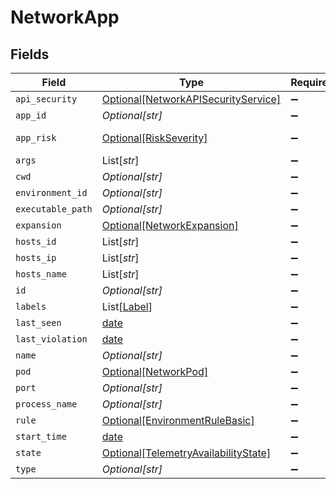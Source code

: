 # NetworkApp


## Fields

| Field                                                                                     | Type                                                                                      | Required                                                                                  | Description                                                                               |
| ----------------------------------------------------------------------------------------- | ----------------------------------------------------------------------------------------- | ----------------------------------------------------------------------------------------- | ----------------------------------------------------------------------------------------- |
| `api_security`                                                                            | [Optional[NetworkAPISecurityService]](../../models/shared/networkapisecurityservice.md)   | :heavy_minus_sign:                                                                        | N/A                                                                                       |
| `app_id`                                                                                  | *Optional[str]*                                                                           | :heavy_minus_sign:                                                                        | N/A                                                                                       |
| `app_risk`                                                                                | [Optional[RiskSeverity]](../../models/shared/riskseverity.md)                             | :heavy_minus_sign:                                                                        | An enumeration.                                                                           |
| `args`                                                                                    | List[*str*]                                                                               | :heavy_minus_sign:                                                                        | N/A                                                                                       |
| `cwd`                                                                                     | *Optional[str]*                                                                           | :heavy_minus_sign:                                                                        | N/A                                                                                       |
| `environment_id`                                                                          | *Optional[str]*                                                                           | :heavy_minus_sign:                                                                        | N/A                                                                                       |
| `executable_path`                                                                         | *Optional[str]*                                                                           | :heavy_minus_sign:                                                                        | N/A                                                                                       |
| `expansion`                                                                               | [Optional[NetworkExpansion]](../../models/shared/networkexpansion.md)                     | :heavy_minus_sign:                                                                        | N/A                                                                                       |
| `hosts_id`                                                                                | List[*str*]                                                                               | :heavy_minus_sign:                                                                        | N/A                                                                                       |
| `hosts_ip`                                                                                | List[*str*]                                                                               | :heavy_minus_sign:                                                                        | N/A                                                                                       |
| `hosts_name`                                                                              | List[*str*]                                                                               | :heavy_minus_sign:                                                                        | N/A                                                                                       |
| `id`                                                                                      | *Optional[str]*                                                                           | :heavy_minus_sign:                                                                        | N/A                                                                                       |
| `labels`                                                                                  | List[[Label](../../models/shared/label.md)]                                               | :heavy_minus_sign:                                                                        | N/A                                                                                       |
| `last_seen`                                                                               | [date](https://docs.python.org/3/library/datetime.html#date-objects)                      | :heavy_minus_sign:                                                                        | N/A                                                                                       |
| `last_violation`                                                                          | [date](https://docs.python.org/3/library/datetime.html#date-objects)                      | :heavy_minus_sign:                                                                        | N/A                                                                                       |
| `name`                                                                                    | *Optional[str]*                                                                           | :heavy_minus_sign:                                                                        | N/A                                                                                       |
| `pod`                                                                                     | [Optional[NetworkPod]](../../models/shared/networkpod.md)                                 | :heavy_minus_sign:                                                                        | N/A                                                                                       |
| `port`                                                                                    | *Optional[str]*                                                                           | :heavy_minus_sign:                                                                        | N/A                                                                                       |
| `process_name`                                                                            | *Optional[str]*                                                                           | :heavy_minus_sign:                                                                        | N/A                                                                                       |
| `rule`                                                                                    | [Optional[EnvironmentRuleBasic]](../../models/shared/environmentrulebasic.md)             | :heavy_minus_sign:                                                                        | N/A                                                                                       |
| `start_time`                                                                              | [date](https://docs.python.org/3/library/datetime.html#date-objects)                      | :heavy_minus_sign:                                                                        | N/A                                                                                       |
| `state`                                                                                   | [Optional[TelemetryAvailabilityState]](../../models/shared/telemetryavailabilitystate.md) | :heavy_minus_sign:                                                                        | N/A                                                                                       |
| `type`                                                                                    | *Optional[str]*                                                                           | :heavy_minus_sign:                                                                        | N/A                                                                                       |